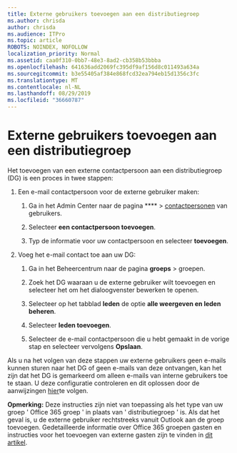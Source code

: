 ```yaml
---
title: Externe gebruikers toevoegen aan een distributiegroep
ms.author: chrisda
author: chrisda
ms.audience: ITPro
ms.topic: article
ROBOTS: NOINDEX, NOFOLLOW
localization_priority: Normal
ms.assetid: caa0f310-0bb7-48e3-8ad2-cb358b53bbba
ms.openlocfilehash: 641636add2069fc395df9af156d8c011493a634a
ms.sourcegitcommit: b3e55405af384e868fcd32ea794eb15d1356c3fc
ms.translationtype: MT
ms.contentlocale: nl-NL
ms.lasthandoff: 08/29/2019
ms.locfileid: "36660787"
---
```

# <a name="add-external-users-to-a-distribution-group"></a>Externe gebruikers toevoegen aan een distributiegroep

Het toevoegen van een externe contactpersoon aan een distributiegroep (DG) is een proces in twee stappen:
  
1. Een e-mail contactpersoon voor de externe gebruiker maken:
    
    1. Ga in het Admin Center naar de pagina **** > [contactpersonen](https://admin.microsoft.com/adminportal/home#/Contact) van gebruikers. 
    
    2. Selecteer **een contactpersoon toevoegen**.
    
    3. Typ de informatie voor uw contactpersoon en selecteer **toevoegen**.
    
2. Voeg het e-mail contact toe aan uw DG:
    
    1. Ga in het Beheercentrum naar de pagina **groeps** > [](https://admin.microsoft.com/adminportal/home#/groups) groepen. 
    
    2. Zoek het DG waaraan u de externe gebruiker wilt toevoegen en selecteer het om het dialoogvenster bewerken te openen.
    
    3. Selecteer op het tabblad **leden** de optie **alle weergeven en leden beheren**. 
    
    4. Selecteer **leden toevoegen**.
    
    5. Selecteer de e-mail contactpersoon die u hebt gemaakt in de vorige stap en selecteer vervolgens **Opslaan**.
    
Als u na het volgen van deze stappen uw externe gebruikers geen e-mails kunnen sturen naar het DG of geen e-mails van deze ontvangen, kan het zijn dat het DG is gemarkeerd om alleen e-mails van interne gebruikers toe te staan. U deze configuratie controleren en dit oplossen door de aanwijzingen [hier](https://support.office.com/article/Fix-email-delivery-issues-for-error-code-5-7-133-in-Office-365-991abc19-7756-438f-abcb-39f69b80f284.aspx)te volgen.
  
 **Opmerking:** Deze instructies zijn niet van toepassing als het type van uw groep ' Office 365 groep ' in plaats van ' distributiegroep ' is. Als dat het geval is, u de externe gebruiker rechtstreeks vanuit Outlook aan de groep toevoegen. Gedetailleerde informatie over Office 365 groepen gasten en instructies voor het toevoegen van externe gasten zijn te vinden in [dit artikel](https://support.office.com/article/Guest-access-in-Office-365-Groups-bfc7a840-868f-4fd6-a390-f347bf51aff6.aspx).
  